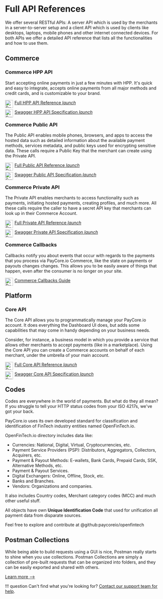 # Full API References

We offer several RESTful APIs: A server API which is used by the merchants in a server-to-server setup and a client API which is used by clients like desktops, laptops, mobile phones and other internet connected devices. For both APIs we offer a detailed API reference that lists all the functionalities and how to use them.

## Commerce

### Commerce HPP API

Start accepting online payments in just a few minutes with HPP. It's quick and easy to integrate, accepts online payments from all major methods and credit cards, and is customizable to your brand.

[<img src="/integration/images/code-docs.svg" alt="Docs" style="width: 26px; margin-right: 5px; float: left;"> Full HPP API Reference <i class="md-icon">launch</i>](https://apidoc.paycore.io/commerce-hpp/)

[<img src="/integration/images/swagger.svg" alt="Swagger" style="width: 26px; margin-right: 5px; float: left;"> Swagger HPP API Specification <i class="md-icon">launch</i>](https://swagger.paycore.io/commerce-hpp/)

### Commerce Public API

The Public API enables mobile phones, browsers, and apps to access the hosted data such as detailed information about the available payment methods, services metadata, and public keys used for encrypting sensitive data. These calls require a Public Key that the merchant can create using the Private API.

[<img src="/integration/images/code-docs.svg" alt="Docs" style="width: 26px; margin-right: 5px; float: left;"> Full Public API Reference <i class="md-icon">launch</i>](https://apidoc.paycore.io/commerce-public/)

[<img src="/integration/images/swagger.svg" alt="Swagger" style="width: 26px; margin-right: 5px; float: left;"> Swagger Public API Specification <i class="md-icon">launch</i>](https://swagger.paycore.io/commerce-public/)

### Commerce Private API

The Private API enables merchants to access functionality such as payments, initiating hosted payments, creating profiles, and much more. All these calls require the caller to have a secret API key that merchants can look up in their Commerce Account.

[<img src="/integration/images/code-docs.svg" alt="Docs" style="width: 26px; margin-right: 5px; float: left;"> Full Private API Reference <i class="md-icon">launch</i>](https://apidoc.paycore.io/commerce/)

[<img src="/integration/images/swagger.svg" alt="Swagger" style="width: 26px; margin-right: 5px; float: left;"> Swagger Private API Specification <i class="md-icon">launch</i>](https://swagger.paycore.io/commerce/)

### Commerce Callbacks

Callbacks notify you about events that occur with regards to the payments that you process via PayCore.io Commerce, like the state on payments or payouts changes changes. This allows you to be easily aware of things that happen, even after the consumer is no longer on your site. 

[<img src="/integration/images/code-docs.svg" alt="Docs" style="width: 26px; margin-right: 5px; float: left;"> Commerce Callbacks Guide](/integration/commerce-callbacks/)

## Platform

### Core API

The Core API allows you to programmatically manage your PayCore.io account. It does everything the Dashboard UI does, but adds some capabilities that may come in handy depending on your business needs. 

Consider, for instance, a business model in which you provide a service that allows other merchants to accept payments (like in a marketplace). Using the Core API you can create a Commerce accounts on behalf of each merchant, under the umbrella of your main account.

[<img src="/integration/images/code-docs.svg" alt="Docs" style="width: 26px; margin-right: 5px; float: left;"> Full Core API Reference <i class="md-icon">launch</i>](https://apidoc.paycore.io/)

[<img src="/integration/images/swagger.svg" alt="Swagger" style="width: 26px; margin-right: 5px; float: left;"> Swagger Core API Specification <i class="md-icon">launch</i>](https://swagger.paycore.io/)

<!--
### Webhooks

When an event occurs, we send you a webhook notification to tell you what's happened so you can take action and keep your business running smoothly.

Webhooks provide a definitive confirmation of a status update and are used for a variety of purposes, such as fulfilling orders, sending automated status updates to customers, or even integrating with third-party application services.

>   Soon...

## Cardgate

### Cardgate API

The Cardgate API is Full card details API integration lets you accept payments on your website and mobile application, if you support PCI compliance at Level 1 or 2. It allows you to collect raw card data from your shoppers and pass this data in payment requests to the Cardgate API.

When you want to reduce your PCI compliance requirements, we recommend that you integrate with our Client-Side Encryption library instead.

>   Soon...

### Cardgate HPP API

Using Cardgate HPP for card payments you can process transactions using PayCore.io, our easy to use hosted responsive payment pages. Your consumers will be able to complete the payment process using Cardgate HPP that is hosted by us. Using these pages to capture card details and process card transactions will greatly reduce not only your integration efforts, but it will also reduce your 'PCI exposure' to the lowest level (SAQ-A).

>   Soon...
-->

## Codes

Codes are everywhere in the world of payments. But what do they all mean? If you struggle to tell your HTTP status codes from your ISO 4217s, we've got your back.

PayCore.io uses its own developed standard for classification and identification of FinTech industry entities named OpenFinTech.io.

OpenFinTech.io directory includes data like:

-   Currencies: National, Digital, Virtual, Cryptocurrencies, etc.
-   Payment Service Providers (PSP): Distributors, Aggregators, Collectors, Acquirers, etc.
-   Payment & Payout Methods: E-wallets, Bank Cards, Prepaid Cards, SSK, Alternative Methods, etc.
-   Payment & Payout Services.
-   Digital Exchangers: Online, Offline, Stock, etc.
-   Banks and Branches.
-   Vendors: Organizations and companies.

It also includes Country codes, Merchant category codes (MCC) and much other useful stuff.

All objects have own  **Unique Identification Code** that used for unification all payment data from disparate sources.

Feel free to explore and contribute at @github:paycoreio/openfintech

## Postman Collections

While being able to build requests using a GUI is nice, Postman really starts to shine when you use collections. Postman Collections are simply a collection of pre-built requests that can be organized into folders, and they can be easily exported and shared with others.

[Learn more -->](/integration/postman-collections/)

!!! question
    Can't find what you're looking for? [Contact our support team for help](https://support.paycore.io/).